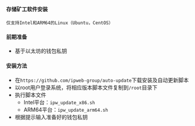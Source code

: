 #### 存储矿工软件安装
`仅支持Intel和ARM64的Linux（Ubuntu，CentOS）`


#### 前期准备
  - 基于以太坊的钱包私钥
  
#### 安装方法

  - 在`https://github.com/ipweb-group/auto-update`下载安装及自动更新脚本
  - 以root用户登录系统，将相应版本脚本文件复制到`/root`目录下
  - 执行脚本文件
    + Intel平台：`ipw_update_x86.sh`
    + ARM64平台：`ipw_update_arm64.sh`
  - 根据提示输入准备好的钱包私钥
